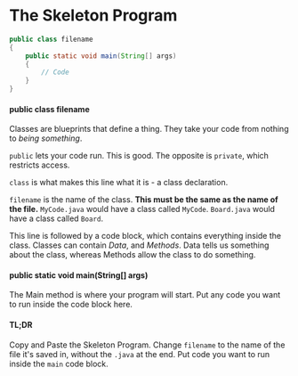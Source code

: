 # The Skeleton Program

```java
public class filename
{
    public static void main(String[] args)
    {
        // Code
    }
}
```

#### public class filename

Classes are blueprints that define a thing. They take your code from nothing to *being something*.

`public` lets your code run. This is good. The opposite is `private`, which restricts access.

`class` is what makes this line what it is - a class declaration.

`filename` is the name of the class. **This must be the same as the name of the file.** `MyCode.java` would have a class called `MyCode`. `Board.java` would have a class called `Board`.

This line is followed by a code block, which contains everything inside the class. Classes can contain *Data*, and *Methods*. Data tells us something about the class, whereas Methods allow the class to do something.

#### public static void main(String[] args)

The Main method is where your program will start. Put any code you want to run inside the code block here.

#### TL;DR

Copy and Paste the Skeleton Program. Change `filename` to the name of the file it's saved in, without the `.java` at the end. Put code you want to run inside the `main` code block.
